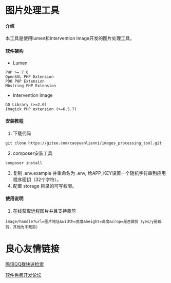 # 图片处理工具

#### 介绍
本工具是使用lumen和Intervention Image开发的图片处理工具。

#### 软件架构

* Lumen

```
PHP >= 7.0
OpenSSL PHP Extension
PDO PHP Extension
Mbstring PHP Extension
```

* Intervention Image

```
GD Library (>=2.0)
Imagick PHP extension (>=6.5.7)
```

#### 安装教程

1. 下载代码

```
git clone https://gitee.com/caoyuanlianni/images_processing_tool.git
```

2. composer安装工具

```
composer install
```
3. 复制 .env.example 并重命名为 .env, 给APP_KEY设置一个随机字符串到应用程序密钥（32个字符）。
4. 配置 storage 目录的可写权限。

#### 使用说明

1. 在线获取远程图片并且支持裁剪

```
image/handle?url=图片地址&width=宽度&height=高度&crop=是否裁剪（yes/y是裁剪，其他为不裁剪）
```

 # 良心友情链接

[腾讯QQ群快速检索](http://u.720life.cn/s/8cf73f7c)

[软件免费开发论坛](http://u.720life.cn/s/bbb01dc0)